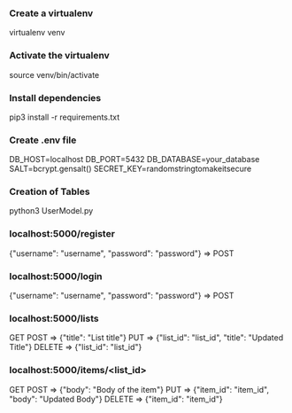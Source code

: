 ### Create a virtualenv
virtualenv venv

### Activate the virtualenv
source venv/bin/activate

### Install dependencies
pip3 install -r requirements.txt

### Create .env file
DB_HOST=localhost
DB_PORT=5432
DB_DATABASE=your_database
SALT=bcrypt.gensalt()
SECRET_KEY=randomstringtomakeitsecure

### Creation of Tables
python3 UserModel.py

### localhost:5000/register
{"username": "username", "password": "password"} => POST

### localhost:5000/login
{"username": "username", "password": "password"} => POST

### localhost:5000/lists
GET
POST => {"title": "List title"}
PUT => {"list_id": "list_id", "title": "Updated Title"}
DELETE => {"list_id": "list_id"}

### localhost:5000/items/<list_id>
GET
POST => {"body": "Body of the item"}
PUT => {"item_id": "item_id", "body": "Updated Body"}
DELETE => {"item_id": "item_id"}